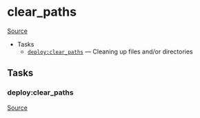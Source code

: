 <!-- DO NOT EDIT THIS FILE! -->
<!-- Instead edit recipe/deploy/clear_paths.php -->
<!-- Then run bin/docgen -->

# clear_paths

[Source](/recipe/deploy/clear_paths.php)



* Tasks
  * [`deploy:clear_paths`](#deployclear_paths) — Cleaning up files and/or directories


## Tasks
### deploy:clear_paths
[Source](/recipe/deploy/clear_paths.php#L5)



